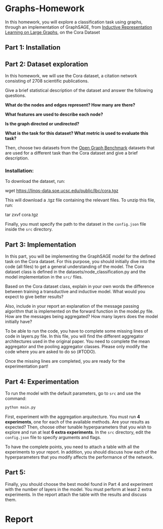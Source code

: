 # Graphs-Homework

In this homework, you will explore a classification task using graphs, through an implementation of GraphSAGE, from [Inductive Representation Learning on Large Graphs](http://papers.nips.cc/paper/6703-inductive-representation-learning-on-large-graphs), on the Cora Dataset

## Part 1: Installation


## Part 2: Dataset exploration

In this homework, we will use the Cora dataset, a citation network consisting of 2708 scientific publications.

Give a brief statistical description of the dataset and answer the following questions.

**What do the nodes and edges represent? How many are there?**

**What features are used to describe each node?**

**Is the graph directed or undirected?**

**What is the task for this dataset? What metric is used to evaluate this task?**

Then, choose two datasets from the [Open Graph Benchmark](https://ogb.stanford.edu/) datasets that are used for a different task than the Cora dataset and give a brief description. 


### Installation:

To download the dataset, run:

wget https://linqs-data.soe.ucsc.edu/public/lbc/cora.tgz

This will download a .tgz file containing the relevant files. To unzip this file, run:

tar zxvf cora.tgz

Finally, you must specify the path to the dataset in the `config.json` file inside the `src` directory.

## Part 3: Implementation

In this part, you will be implementing the GraphSAGE model for the defined task on the Cora dataset. For this purpose, you should initially dive into the code (all files) to get a general understanding of the model. The Cora dataset class is defined in the datasets/node_classification.py and the model implementation in the `src/` files. 

Based on the Cora dataset class, explain in your own words the difference between training a transductive and inductive model. What would you expect to give better results? 

Also, include in your report an explanation of the message passing algorithm that is implemented on the forward function in the model.py file. How are the messages being aggregated?  How many layers does the model initially have? 

To be able to run the code, you have to complete some missing lines of code in layers.py file. In this file, you will find the different aggregator architectures used in the original paper. You need to complete the mean aggregator and the pooling aggregator classes. Please only modify the code where you are asked to do so (#TODO).

Once the missing lines are completed, you are ready for the experimentation part!

## Part 4: Experimentation

To run the model with the default parameters, go to `src` and use the command: 

```python
python main.py
```

First, experiment with the aggregation arquitecture. You must run **4 experiments**, one for each of the available methods. Are your results as expected? Then, choose other tunable hyperparameters that you wish to explore and run at leat **6 extra experiments**. In the `src` directory, edit the `config.json` file to specify arguments and flags.

To have the complete points, you need to attach a table with all the experiments to your report. In addition, you should discuss how each of the hyperparameters that you modify affects the performance of the network.

## Part 5: 

Finally, you should choose the best model found in Part 4 and experiment with the number of layers in the model. You must perform at least 2 extra experiments. In the report attach the table with the results and discuss them.

# Report



